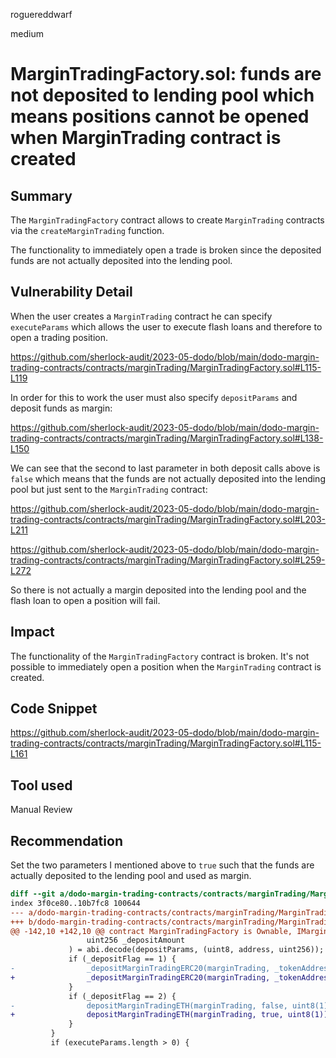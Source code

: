 roguereddwarf

medium

# MarginTradingFactory.sol: funds are not deposited to lending pool which means positions cannot be opened when MarginTrading contract is created

## Summary
The `MarginTradingFactory` contract allows to create `MarginTrading` contracts via the `createMarginTrading` function.

The functionality to immediately open a trade is broken since the deposited funds are not actually deposited into the lending pool.

## Vulnerability Detail
When the user creates a `MarginTrading` contract he can specify `executeParams` which allows the user to execute flash loans and therefore to open a trading position.

https://github.com/sherlock-audit/2023-05-dodo/blob/main/dodo-margin-trading-contracts/contracts/marginTrading/MarginTradingFactory.sol#L115-L119

In order for this to work the user must also specify `depositParams` and deposit funds as margin:

https://github.com/sherlock-audit/2023-05-dodo/blob/main/dodo-margin-trading-contracts/contracts/marginTrading/MarginTradingFactory.sol#L138-L150

We can see that the second to last parameter in both deposit calls above is `false` which means that the funds are not actually deposited into the lending pool but just sent to the `MarginTrading` contract:

https://github.com/sherlock-audit/2023-05-dodo/blob/main/dodo-margin-trading-contracts/contracts/marginTrading/MarginTradingFactory.sol#L203-L211

https://github.com/sherlock-audit/2023-05-dodo/blob/main/dodo-margin-trading-contracts/contracts/marginTrading/MarginTradingFactory.sol#L259-L272

So there is not actually a margin deposited into the lending pool and the flash loan to open a position will fail.

## Impact
The functionality of the `MarginTradingFactory` contract is broken. It's not possible to immediately open a position when the `MarginTrading` contract is created.

## Code Snippet
https://github.com/sherlock-audit/2023-05-dodo/blob/main/dodo-margin-trading-contracts/contracts/marginTrading/MarginTradingFactory.sol#L115-L161

## Tool used
Manual Review

## Recommendation
Set the two parameters I mentioned above to `true` such that the funds are actually deposited to the lending pool and used as margin.

```diff
diff --git a/dodo-margin-trading-contracts/contracts/marginTrading/MarginTradingFactory.sol b/dodo-margin-trading-contracts/contracts/marginTrading/MarginTradingFactory.sol
index 3f0ce80..10b7fc8 100644
--- a/dodo-margin-trading-contracts/contracts/marginTrading/MarginTradingFactory.sol
+++ b/dodo-margin-trading-contracts/contracts/marginTrading/MarginTradingFactory.sol
@@ -142,10 +142,10 @@ contract MarginTradingFactory is Ownable, IMarginTradingFactory {
                 uint256 _depositAmount
             ) = abi.decode(depositParams, (uint8, address, uint256));
             if (_depositFlag == 1) {
-                _depositMarginTradingERC20(marginTrading, _tokenAddres, _depositAmount, false, uint8(1));
+                _depositMarginTradingERC20(marginTrading, _tokenAddres, _depositAmount, true, uint8(1));
             }
             if (_depositFlag == 2) {
-                depositMarginTradingETH(marginTrading, false, uint8(1));
+                depositMarginTradingETH(marginTrading, true, uint8(1));
             }
         }
         if (executeParams.length > 0) {
```